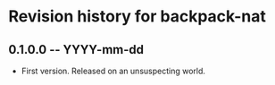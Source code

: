 # Revision history for backpack-nat

## 0.1.0.0 -- YYYY-mm-dd

* First version. Released on an unsuspecting world.
